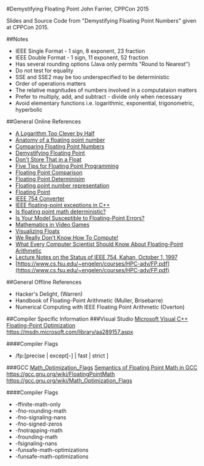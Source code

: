 #Demystifying Floating Point
John Farrier, CPPCon 2015

Slides and Source Code from "Demystifying Floating Point Numbers" given at CPPCon 2015.

##Notes
* IEEE Single Format - 1 sign, 8 exponent, 23 fraction
* IEEE Double Format - 1 sign, 11 exponent, 52 fraction
* Has several rounding options (Java only permits "Round to Nearest")
* Do not test for equality
* SSE and SSE2 may be too underspecified to be deterministic
* Order of operations matters
* The relative magnitudes of numbers involved in a computataion matters
* Prefer to multiply, add, and subtract - divide only when necessary
* Avoid elementary functions i.e. logarithmic, exponential, trigonometric, hyperbolic

##General Online References
* [A Logarithm Too Clever by Half](https://www.cs.berkeley.edu/~wkahan/LOG10HAF.TXT)
* [Anatomy of a floating point number](http://www.johndcook.com/blog/2009/04/06/anatomy-of-a-floating-point-number/)
* [Comparing Floating Point Numbers](http://www.cygnus-software.com/papers/comparingfloats/Comparing%20floating%20point%20numbers.htm)
* [Demystifying Floating Point](http://dlang.org/d-floating-point.html)
* [Don't Store That in a Float](https://randomascii.wordpress.com/2012/02/13/dont-store-that-in-a-float/)
* [Five Tips for Floating Point Programming](http://www.codeproject.com/Articles/29637/Five-Tips-for-Floating-Point-Programming)
* [Floating Point Comparison](http://floating-point-gui.de/errors/comparison/)
* [Floating Point Determinisim](http://www.gamedev.net/topic/499435-floating-point-determinism/)
* [Floating point number representation](http://www.cprogramming.com/tutorial/floating_point/understanding_floating_point_representation.html)
* [Floating Point](http://www.tfinley.net/notes/cps104/floating.html)
* [IEEE 754 Converter](http://www.h-schmidt.net/FloatConverter/IEEE754.html)
* [IEEE floating-point exceptions in C++](http://www.johndcook.com/blog/ieee_exceptions_in_cpp/)
* [Is floating  point math deterministic?](http://blogs.msdn.com/b/shawnhar/archive/2009/03/25/is-floating-point-math-deterministic.aspx)
* [Is Your Model Susceptible to Floating-Point Errors?](http://jasss.soc.surrey.ac.uk/9/4/4.html)
* [Mathematics in Video Games](http://www.gamasutra.com/view/feature/131605/mathematics_in_videogames.php)
* [Visualizing Floats](http://www.gamasutra.com/view/feature/1965/visualizing_floats.php?print=1)
* [We Really Don't Know How To Compute!](http://www.infoq.com/presentations/We-Really-Dont-Know-How-To-Compute)
* [What Every Computer Scientist Should Know About Floating-Point Arithmetic](http://docs.oracle.com/cd/E19957-01/806-3568/ncg_goldberg.html)
* [Lecture Notes on the Status of IEEE 754, Kahan, October 1, 1997](http://www.cs.berkeley.edu/~wkahan/ieee754status/IEEE754.PDF)
* [https://www.cs.fsu.edu/~engelen/courses/HPC-adv/FP.pdf](https://www.cs.fsu.edu/~engelen/courses/HPC-adv/FP.pdf)

##General Offline References
* Hacker's Delight, (Warren)
* Handbook of Floating-Point Arithmetic (Muller, Brisebarre)
* Numerical Computing with IEEE Floating Point Arithmetic (Overton)

##Compiler Specific Information
###Visual Studio
[Microsoft Visual C++ Floating-Point Optimization](https://msdn.microsoft.com/library/aa289157.aspx)
https://msdn.microsoft.com/library/aa289157.aspx

####Compiler Flags
* /fp:[precise | except[-] | fast | strict ]

###GCC
[Math_Optimization_Flags](https://gcc.gnu.org/wiki/Math_Optimization_Flags)
[Semantics of Floating Point Math in GCC](https://gcc.gnu.org/wiki/FloatingPointMath)
https://gcc.gnu.org/wiki/FloatingPointMath
https://gcc.gnu.org/wiki/Math_Optimization_Flags

####Compiler Flags
* -ffinite-math-only
* -fno-rounding-math
* -fno-signaling-nans
* -fno-signed-zeros
* -fnotrapping-math
* -frounding-math
* -fsignaling-nans
* -funsafe-math-optimizations
* -funsafe-math-optimizations

